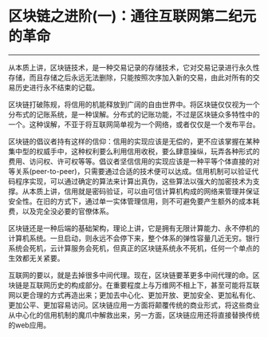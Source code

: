 ﻿# 区块链之进阶(一)：通往互联网第二纪元的革命
---

从本质上讲，区块链技术，是一种交易记录的存储技术，它对交易记录进行永久性存储，而且存储之后永远无法删除，只能按照次序加入新的交易，由此对所有的交易历史进行永不结束的记载。

区块链打破陈规，将信用的机能释放到广阔的自由世界中。将区块链仅仅视为一个分布式的记账系统，是一种误解。分布式的记账功能，不过是区块链众多特性中的一个。这种误解，不亚于将互联网简单视为一个网络，或者仅仅是一个发布平台。

区块链的倡议者持有这样的信仰：信用的实现应该是无偿的，更不应该掌握在某种集中型的权威手中，这种权利要么利用信用收税，要么肆意操纵，玩弄各种形式的费用、访问权、许可权等等。倡议者坚信信用的实现应该是一种平等个体直接的对等关系(peer-to-peer)，只需要通过合适的技术便可以达成。信用机制可以验证代码程序实现，可以通过确定的算法来计算出真伪，这些算法以强大的加密技术为支撑。从本质上讲，信用就是密码验证，可以由可信计算机构成的网络来管理并保证安全性。在旧的方式下，通过单一实体管理信用，则不可避免要产生额外的成本耗费，以及完全没必要的官僚体系。

区块链还是一种后端的基础架构，理论上讲，它是拥有无限计算能力、永不停机的计算机系统。一旦启动，则永远不会停下来，整个体系的弹性容量几近无穷。银行系统会死机，云计算服务会死机，但真正的区块链系统永不死机，任何一个单点的生效都无关紧要。

互联网的要以，就是去掉很多中间代理。现在，区块链要革更多中间代理的命。区块链是互联网历史的构成部分。在重要程度上与万维网不相上下，甚至可能将互联网以更合理的方式再造出来；更加去中心化、更加开放、更加安全、更加私有化、更加公平、更加容易访问。区块链应用一方面将颠覆传统的商业形式，将这些商业从中心化的信用机制的魔爪中解救出来，另一方面，区块链应用还将直接替换传统的web应用。
